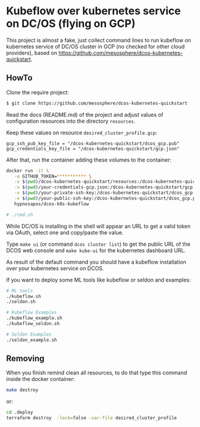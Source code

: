 # Kubeflow over kubernetes service on DC/OS (flying on GCP)

This project is almost a fake, just collect command lines to run kubeflow on kubernetes service of DC/OS cluster in GCP (no checked for other cloud providers),
based on https://github.com/mesosphere/dcos-kubernetes-quickstart.

## HowTo

Clone the require project:

```sh
$ git clone https://github.com/mesosphere/dcos-kubernetes-quickstart
```

Read the docs (README.md) of the project and adjust values of configuration resources into the directory `resources`.

Keep these values on resource `desired_cluster_profile.gcp`:

```
gcp_ssh_pub_key_file = "/dcos-kubernetes-quickstart/dcos_gcp.pub"
gcp_credentials_key_file = "/dcos-kubernetes-quickstart/gcp.json"
```

After that, run the container adding these volumes to the container:

```sh
docker run -it \
   -e GITHUB_TOKEN=*********** \
   -v $(pwd)/dcos-kubernetes-quickstart/resources:/dcos-kubernetes-quickstart/resources \
   -v $(pwd)/your-credentials-gcp.json:/dcos-kubernetes-quickstart/gcp.json \
   -v $(pwd)/your-private-ssh-key:/dcos-kubernetes-quickstart/dcos_gcp \
   -v $(pwd)/your-public-ssh-key:/dcos-kubernetes-quickstart/dcos_gcp.pub \
   hypnosapos/dcos-k8s-kubeflow

# ./cmd.sh
```

While DC/OS is installing in the shell will appear an URL to get a valid token via OAuth, select one and copy/paste the value.

Type `make ui` (or command `dcos cluster list`) to get the public URL of the DCOS web console and `make kube-ui` for the kubernetes dashboard URL.

As result of the default command you should have a kubeflow installation over your kubernetes service on DCOS.

If you want to deploy some ML tools like kubeflow or seldon and examples:

```sh
# ML tools
./kubeflow.sh
./seldon.sh

# Kubeflow Examples
./kubeflow_example.sh
./kubeflow_seldon.sh

# Seldon Examples
./seldon_example.sh
```



## Removing

When you finish remind clean all resources, to do that type this command inside the docker container:

```sh
make destroy
```

or:

```sh
cd .deploy
terraform destroy  -lock=false -var-file desired_cluster_profile
```